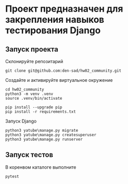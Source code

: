 # Проект предназначен для закрепления навыков тестирования Django

## Запуск проекта

Склонируйте репозитарий

```
git clone git@github.com:den-sad/hw02_community.git
```

Создайте и активируйте виртуальное окружение

```
cd hw02_community
python3 -m venv .venv
source .venv/bin/activate

pip install --upgrade pip
pip install -r requirements.txt
```

Запуск Django

```
python3 yatube\manage.py migrate
python3 yatube\manage.py createsuperuser
python3 yatube\manage.py runserver

```

## Запуск тестов

В коренвом каталоге выполните 

```
pytest
```